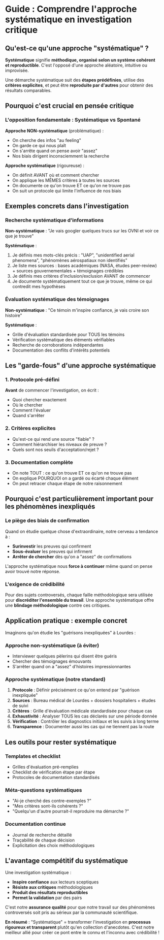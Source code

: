 # Guide : Comprendre l'approche systématique en investigation critique

## Qu'est-ce qu'une approche "systématique" ?

**Systématique** signifie **méthodique, organisé selon un système cohérent et reproductible**. C'est l'opposé d'une approche aléatoire, intuitive ou improvisée.

Une démarche systématique suit des **étapes prédéfinies**, utilise des **critères explicites**, et peut être **reproduite par d'autres** pour obtenir des résultats comparables.

## Pourquoi c'est crucial en pensée critique

### L'opposition fondamentale : Systématique vs Spontané

**Approche NON-systématique** (problématique) :
- On cherche des infos "au feeling"
- On garde ce qui nous plaît
- On s'arrête quand on pense avoir "assez"
- Nos biais dirigent inconsciemment la recherche

**Approche systématique** (rigoureuse) :
- On définit AVANT où et comment chercher
- On applique les MÊMES critères à toutes les sources
- On documente ce qu'on trouve ET ce qu'on ne trouve pas
- On suit un protocole qui limite l'influence de nos biais

## Exemples concrets dans l'investigation

### Recherche systématique d'informations

**Non-systématique** : "Je vais googler quelques trucs sur les OVNI et voir ce que je trouve"

**Systématique** : 
1. Je définis mes mots-clés précis : "UAP", "unidentified aerial phenomena", "phénomènes aérospatiaux non identifiés"
2. Je liste mes sources : bases académiques (NASA, études peer-review) + sources gouvernementales + témoignages crédibles
3. Je définis mes critères d'inclusion/exclusion AVANT de commencer
4. Je documente systématiquement tout ce que je trouve, même ce qui contredit mes hypothèses

### Évaluation systématique des témoignages

**Non-systématique** : "Ce témoin m'inspire confiance, je vais croire son histoire"

**Systématique** :
- Grille d'évaluation standardisée pour TOUS les témoins
- Vérification systématique des éléments vérifiables
- Recherche de corroborations indépendantes
- Documentation des conflits d'intérêts potentiels

## Les "garde-fous" d'une approche systématique

### 1. Protocole pré-défini
**Avant** de commencer l'investigation, on écrit :
- Quoi chercher exactement
- Où le chercher  
- Comment l'évaluer
- Quand s'arrêter

### 2. Critères explicites
- Qu'est-ce qui rend une source "fiable" ?
- Comment hiérarchiser les niveaux de preuve ?
- Quels sont nos seuils d'acceptation/rejet ?

### 3. Documentation complète
- On note TOUT : ce qu'on trouve ET ce qu'on ne trouve pas
- On explique POURQUOI on a gardé ou écarté chaque élément
- On peut retracer chaque étape de notre raisonnement

## Pourquoi c'est particulièrement important pour les phénomènes inexpliqués

### Le piège des biais de confirmation

Quand on étudie quelque chose d'extraordinaire, notre cerveau a tendance à :
- **Surinvestir** les preuves qui confirment
- **Sous-évaluer** les preuves qui infirment
- **Arrêter de chercher** dès qu'on a "assez" de confirmations

L'approche systématique nous **force à continuer** même quand on pense avoir trouvé notre réponse.

### L'exigence de crédibilité

Pour des sujets controversés, chaque faille méthodologique sera utilisée pour **discréditer l'ensemble du travail**. Une approche systématique offre une **blindage méthodologique** contre ces critiques.

## Application pratique : exemple concret

Imaginons qu'on étudie les "guérisons inexpliquées" à Lourdes :

### Approche non-systématique (à éviter)
- Interviewer quelques pèlerins qui disent être guéris
- Chercher des témoignages émouvants
- S'arrêter quand on a "assez" d'histoires impressionnantes

### Approche systématique (notre standard)
1. **Protocole** : Définir précisément ce qu'on entend par "guérison inexpliquée"
2. **Sources** : Bureau médical de Lourdes + dossiers hospitaliers + études de suivi
3. **Critères** : Grille d'évaluation médicale standardisée pour chaque cas
4. **Exhaustivité** : Analyser TOUS les cas déclarés sur une période donnée
5. **Vérification** : Contrôler les diagnostics initiaux et les suivis à long terme
6. **Transparence** : Documenter aussi les cas qui ne tiennent pas la route

## Les outils pour rester systématique

### Templates et checklist
- Grilles d'évaluation pré-remplies
- Checklist de vérification étape par étape
- Protocoles de documentation standardisés

### Méta-questions systématiques
- "Ai-je cherché des contre-exemples ?"
- "Mes critères sont-ils cohérents ?"
- "Quelqu'un d'autre pourrait-il reproduire ma démarche ?"

### Documentation continue
- Journal de recherche détaillé
- Traçabilité de chaque décision
- Explicitation des choix méthodologiques

## L'avantage compétitif du systématique

Une investigation systématique :
- **Inspire confiance** aux lecteurs sceptiques
- **Résiste aux critiques** méthodologiques
- **Produit des résultats reproductibles**
- **Permet la validation** par des pairs

C'est notre **assurance qualité** pour que notre travail sur des phénomènes controversés soit pris au sérieux par la communauté scientifique.

**En résumé** : "Systématique" = transformer l'investigation en **processus rigoureux et transparent** plutôt qu'en collection d'anecdotes. C'est notre meilleur allié pour créer ce pont entre le connu et l'inconnu avec crédibilité !